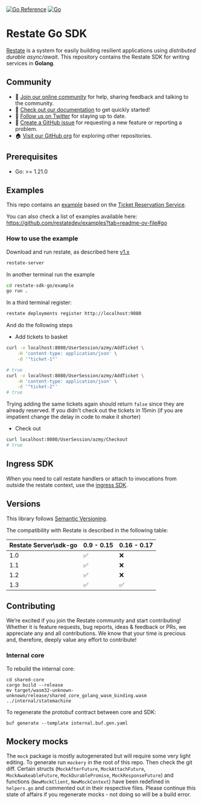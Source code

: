 [![Go Reference](https://pkg.go.dev/badge/github.com/restatedev/sdk-go.svg)](https://pkg.go.dev/github.com/restatedev/sdk-go)
[![Go](https://github.com/restatedev/sdk-go/actions/workflows/test.yaml/badge.svg)](https://github.com/restatedev/sdk-go/actions/workflows/test.yaml)

# Restate Go SDK

[Restate](https://restate.dev/) is a system for easily building resilient applications using *distributed durable async/await*. This repository contains the Restate SDK for writing services in **Golang**.

## Community

* 🤗️ [Join our online community](https://discord.gg/skW3AZ6uGd) for help, sharing feedback and talking to the community.
* 📖 [Check out our documentation](https://docs.restate.dev) to get quickly started!
* 📣 [Follow us on Twitter](https://twitter.com/restatedev) for staying up to date.
* 🙋 [Create a GitHub issue](https://github.com/restatedev/sdk-java/issues) for requesting a new feature or reporting a problem.
* 🏠 [Visit our GitHub org](https://github.com/restatedev) for exploring other repositories.

## Prerequisites
- Go: >= 1.21.0

## Examples

This repo contains an [example](examples) based on the [Ticket Reservation Service](https://github.com/restatedev/examples/tree/main/tutorials/tour-of-restate-go).

You can also check a list of examples available here: https://github.com/restatedev/examples?tab=readme-ov-file#go

### How to use the example

Download and run restate, as described here [v1.x](https://github.com/restatedev/restate/releases/)

```bash
restate-server
```

In another terminal run the example

```bash
cd restate-sdk-go/example
go run .
```

In a third terminal register:

```bash
restate deployments register http://localhost:9080
```

And do the following steps

- Add tickets to basket

```bash
curl -v localhost:8080/UserSession/azmy/AddTicket \
    -H 'content-type: application/json' \
    -d '"ticket-1"'

# true
curl -v localhost:8080/UserSession/azmy/AddTicket \
    -H 'content-type: application/json' \
    -d '"ticket-2"'
# true
```

Trying adding the same tickets again should return `false` since they are already reserved. If you didn't check out the tickets in 15min (if you are impatient change the delay in code to make it shorter)

- Check out

```bash
curl localhost:8080/UserSession/azmy/Checkout
# true
```

## Ingress SDK

When you need to call restate handlers or attach to invocations from outside the restate context,
use the [ingress SDK](examples/client/main.go).

## Versions

This library follows [Semantic Versioning](https://semver.org/).

The compatibility with Restate is described in the following table:

| Restate Server\sdk-go | 0.9 - 0.15 | 0.16 - 0.17 |
|-----------------------|------------|-------------|
| 1.0                   | ✅          | ❌           |
| 1.1                   | ✅          | ❌           |
| 1.2                   | ✅          | ❌           |
| 1.3                   | ✅          | ✅           |

## Contributing

We’re excited if you join the Restate community and start contributing!
Whether it is feature requests, bug reports, ideas & feedback or PRs, we appreciate any and all contributions.
We know that your time is precious and, therefore, deeply value any effort to contribute!

### Internal core

To rebuild the internal core:

```shell
cd shared-core
cargo build --release
mv target/wasm32-unknown-unknown/release/shared_core_golang_wasm_binding.wasm ../internal/statemachine
```

To regenerate the protobuf contract between core and SDK:

```shell
buf generate --template internal.buf.gen.yaml
```

## Mockery mocks
The `mock` package is mostly autogenerated but will require some very light editing. To generate run `mockery` in the root of this repo. Then check the git diff.
Certain structs (`MockAfterFuture`, `MockAttachFuture`, `MockAwakeableFuture`, `MockDurablePromise`, `MockResponseFuture`) and functions (`NewMockClient`, `NewMockContext`)
have been redefined in `helpers.go` and commented out in their respective files. Please continue this state of affairs if you regenerate mocks - not doing so will be a build
error.
